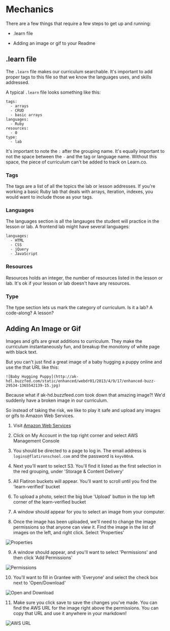 # Mechanics

There are a few things that require a few steps to get up and running:

+ .learn file

+ Adding an image or gif to your Readme

## .learn file

The `.learn` file makes our curriculum searchable. It's important to add proper tags to this file so that we know the languages uses, and skills addressed.

A typical `.learn` file looks something like this:

```
tags:
  - arrays
  - CRUD
  - basic arrays
languages:
  - Ruby
resources:
  - 0
type:
  - lab
```

It's important to note the `:` after the grouping name. It's equally important to not the space between the `-` and the tag or language name. Without this space, the piece of  curriculum can't be added to track on Learn.co.

### Tags

The tags are a list of all the topics the lab or lesson addresses. If you're working a basic Ruby lab that deals with arrays, iteration, indexes, you would want to include those as your tags.

### Languages

The languages section is all the langauges the student will practice in the lesson or lab. A frontend lab might have several languages:

```
languages:
  - HTML
  - CSS
  - jQuery
  - JavaScript
```

### Resources

Resources holds an integer, the number of resources listed in the lesson or lab. It's ok if your lesson or lab doesn't have any resources.


### Type

The type section lets us mark the category of curriculum. Is it a lab? A code-along? A lesson?


## Adding An Image or Gif

Images and gifs are great additions to curriculum. They make the curriculum instantaneously fun, and breakup the monotony of white page with black text.

But you can't just find a great image of a baby hugging a puppy online and use the that URL like this:

```
![Baby Hugging Puppy](http://ak-hdl.buzzfed.com/static/enhanced/webdr01/2013/4/9/17/enhanced-buzz-29534-1365542139-15.jpg)
```

Because what if ak-hd.buzzfeed.com took down that amazing image?! We'd suddenly have a broken image in our curriculum. 

So instead of taking the risk, we like to play it safe and upload any images or gifs to Amazon Web Services.


1. Visit [Amazon Web Services](http://aws.amazon.com/)

2. Click on My Account in the top right corner and select AWS Management Console

3. You should be directed to a page to log in. The email address is `logins@flatironschool.com` and the password is `keyv00nA`.

4. Next you'll want to select S3. You'll find it listed as the first selection in the red grouping, under 'Storage & Content Delivery'

5. All Flatiron buckets will appear. You'll want to scroll until you find the 'learn-verified' bucket

6. To upload a photo, select the big blue 'Upload' button in the top left corner of the learn-verified bucket

7. A window should appear for you to select an image from your computer.

8. Once the image has been uploaded, we'll need to change the image permissions so that anyone can view it. Find the image in the list of images on the left, and right click. Select 'Properties'

![Properties](https://s3.amazonaws.com/learn-verified/properties.png)

9. A window should appear, and you'll want to select 'Permissions' and then click 'Add Permissions'

![Permissions](https://s3.amazonaws.com/learn-verified/add_permissions.png)

10. You'll want to fill in Grantee with 'Everyone' and select the check box next to 'Open/Download'

![Open and Download](https://s3.amazonaws.com/learn-verified/open-download.png)


11. Make sure you click save to save the changes you've made. You can find the AWS URL for the image right above the permissions. You can copy that URL and use it anywhere in your markdown!

![AWS URL](https://s3.amazonaws.com/learn-verified/aws-url.png)


